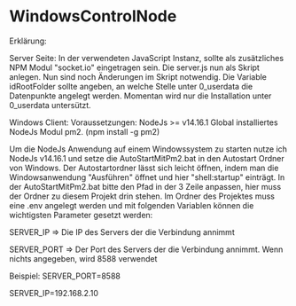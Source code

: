 # WindowsControlNode

Erklärung:

Server Seite:
In der verwendeten JavaScript Instanz, sollte als zusätzliches NPM Modul "socket.io" eingetragen sein.
Die server.js nun als Skript anlegen.
Nun sind noch Änderungen im Skript notwendig.
Die Variable idRootFolder sollte angeben, an welche Stelle unter 0_userdata die Datenpunkte angelegt werden.
Momentan wird nur die Installation unter 0_userdata untersützt.


Windows Client:
Voraussetzungen:
NodeJs >= v14.16.1
Global installiertes NodeJs Modul pm2. (npm install -g pm2)


Um die NodeJs Anwendung auf einem Windowssystem zu starten nutze ich NodeJs v14.16.1 und setze die AutoStartMitPm2.bat in den Autostart Ordner von Windows.
Der Autostartordner lässt sich leicht öffnen, indem man die Windowsanwendung "Ausführen" öffnet und hier "shell:startup" einträgt.
In der AutoStartMitPm2.bat bitte den Pfad in der 3 Zeile anpassen, hier muss der Ordner zu diesem Projekt drin stehen.
Im Ordner des Projektes muss eine .env angelegt werden und mit folgenden Variablen können die wichtigsten Parameter gesetzt werden:


SERVER_IP => Die IP des Servers der die Verbindung annimmt

SERVER_PORT => Der Port des Servers der die Verbindung annimmt. Wenn nichts angegeben, wird 8588 verwendet

Beispiel:
SERVER_PORT=8588

SERVER_IP=192.168.2.10
